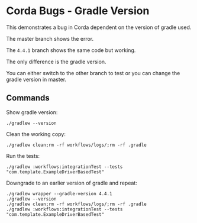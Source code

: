 # Corda Bugs - Gradle Version

This demonstrates a bug in Corda dependent on the version of gradle used.

The master branch shows the error.

The `4.4.1` branch shows the same code but working.

The only difference is the gradle version.

You can either switch to the other branch to test or you can change the gradle version in master.

## Commands 

Show gradle version:

    ./gradlew --version

Clean the working copy:

    ./gradlew clean;rm -rf workflows/logs/;rm -rf .gradle

Run the tests:

    ./gradlew :workflows:integrationTest --tests "com.template.ExampleDriverBasedTest"

Downgrade to an earlier version of gradle and repeat:

    ./gradlew wrapper --gradle-version 4.4.1
    ./gradlew --version
    ./gradlew clean;rm -rf workflows/logs/;rm -rf .gradle
    ./gradlew :workflows:integrationTest --tests "com.template.ExampleDriverBasedTest"
 